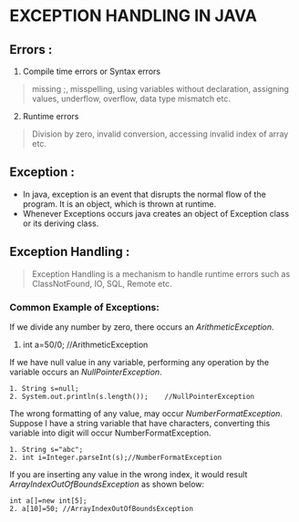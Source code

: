 # EXCEPTION HANDLING IN JAVA
## Errors :
1. Compile time errors or Syntax errors
> missing ;, misspelling, using variables without declaration, assigning values, underflow, overflow, data type mismatch etc.
2. Runtime errors
> Division by zero, invalid conversion, accessing invalid index of array etc.
## Exception :
* In java, exception is an event that disrupts the normal flow of the
program. It is an object, which is thrown at runtime.
*  Whenever Exceptions occurs java creates an object of Exception class or its
deriving class.
## Exception Handling :
> Exception Handling is a mechanism to handle runtime errors such as ClassNotFound, IO, SQL, Remote etc.
### Common Example of Exceptions:
If we divide any number by zero, there occurs an *ArithmeticException*.
1. int a=50/0;    //ArithmeticException

If we have null value in any variable, performing any operation by the variable occurs an *NullPointerException*.
```
1. String s=null;
2. System.out.println(s.length());    //NullPointerException
```

The wrong formatting of any value, may occur *NumberFormatException*. Suppose
I have a string variable that have characters, converting this variable into digit will
occur NumberFormatException.
```
1. String s="abc";
2. int i=Integer.parseInt(s);//NumberFormatException 
```
If you are inserting any value in the wrong index, it would result
*ArrayIndexOutOfBoundsException* as shown below:
```
int a[]=new int[5];
2. a[10]=50; //ArrayIndexOutOfBoundsException
```

